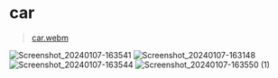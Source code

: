 # car

> [car.webm](https://github.com/nahlabhm/Cars/assets/49809803/b1a7f6b5-bcab-41d0-8177-b07128eb648c)


![Screenshot_20240107-163541](https://github.com/nahlabhm/Cars/assets/49809803/35153b12-8e59-4e19-877f-97d7141dbd78)
![Screenshot_20240107-163148](https://github.com/nahlabhm/Cars/assets/49809803/37d1452d-e232-4193-bf4d-908c55b5680a)
![Screenshot_20240107-163544](https://github.com/nahlabhm/Cars/assets/49809803/9b85516c-8e5b-4cc7-9694-9e1835af603a)
![Screenshot_20240107-163550 (1)](https://github.com/nahlabhm/Cars/assets/49809803/854da5e6-e460-4c62-b676-584000b228bd)

